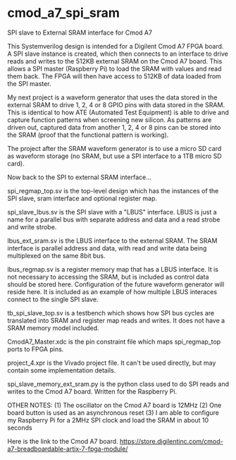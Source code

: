 # cmod_a7_spi_sram
SPI slave to External SRAM interface for Cmod A7

This Systemverilog design is intended for a Digilent Cmod A7 FPGA board.
A SPI slave instance is created, which then connects to an interface to drive reads and writes to the 512KB external SRAM
on the Cmod A7 board. This allows a SPI master (Raspberry Pi) to load the SRAM with values and read them back.
The FPGA will then have access to 512KB of data loaded from the SPI master. 

My next project is a waveform generator that uses the data stored in the external SRAM to drive 1, 2, 4 or 8 GPIO pins with data stored in the SRAM. This is identical to how ATE (Automated Test Equipment) is able to drive and capture function patterns when screening new silicon. As patterns are driven out, captured data from another 1, 2, 4 or 8 pins can be stored into the SRAM (proof that the functional pattern is working).

The project after the SRAM waveform generator is to use a micro SD card as waveform storage (no SRAM, but use a SPI interface to a 1TB micro SD card).

Now back to the SPI to external SRAM interface...

spi_regmap_top.sv is the top-level design which has the instances of the SPI slave, sram interface and optional register map.

spi_slave_lbus.sv is the SPI slave with a "LBUS" interface. LBUS is just a name for a parallel bus with separate address and data and a read strobe and write strobe.

lbus_ext_sram.sv is the LBUS interface to the external SRAM. The SRAM interface is parallel address and data, with read and write data being multiplexed on the same 8bit bus.

lbus_regmap.sv is a register memory map that has a LBUS interface. It is not necessary to accessing the SRAM, but is included as control data should be stored here. Configuration of the future waveform generator will reside here. It is included as an example of how multiple LBUS interaces connect to the single SPI slave.

tb_spi_slave_top.sv is a testbench which shows how SPI bus cycles are translated into SRAM and register map reads and writes. It does not have a SRAM memory model included.

CmodA7_Master.xdc is the pin constraint file which maps spi_regmap_top ports to FPGA pins.

project_4.xpr is the Vivado project file. It can't be used directly, but may contain some implementation details.

spi_slave_memory_ext_sram.py is the python class used to do SPI reads and writes to the Cmod A7 board. Written for the Raspberry Pi.

OTHER NOTES: 
(1) The oscillator on the Cmod A7 board is 12MHz
(2) One board button is used as an asynchronous reset
(3) I am able to configure my Raspberry Pi for a 2MHz SPI clock and load the SRAM in about 10 seconds

Here is the link to the Cmod A7 board.
https://store.digilentinc.com/cmod-a7-breadboardable-artix-7-fpga-module/
